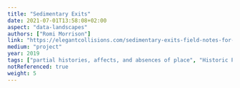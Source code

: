 ```yaml
---
title: "Sedimentary Exits"
date: 2021-07-01T13:58:08+02:00
aspect: "data-landscapes"
authors: ["Romi Morrison"]
link: "https://elegantcollisions.com/sedimentary-exits-field-notes-for-public-longing"
medium: "project"
year: 2019
tags: ["partial histories, affects, and absences of place", "Historic Preservation Ordinance Zone"]
notReferenced: true
weight: 5
---
```

